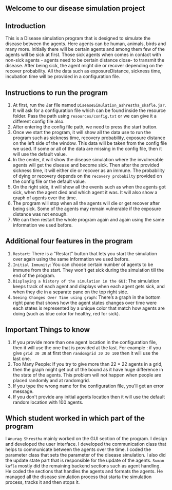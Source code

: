 ## Welcome to our disease simulation project


## Introduction

This is a Disease simulation program that is designed to simulate the disease between the agents. Here agents can
be human, animals, birds and many more. Initially there will be certain agents and among them few of the agents will 
be sick at first. Those sick agents when comes in contact with non-sick agents - agents need to be certain distance close- 
to transmit the disease. After being sick, the agent might die or recover depending on the recover probability. All the 
data such as exposureDistance, sickness time, incubation time will be provided in a configuration file. 

## Instructions to run the program

1) At first, run the Jar file named `DiseaseSimulation_ashrestha_skafle.jar`. It will ask for a configuration file which
can be found inside the resource folder. Pass the path using `resources/config.txt` or we can give it a different config
file also.
2) After entering the config file path, we need to press the start button.
3) Once we start the program, it will show all the data use to run the program such as sickness time, recovery probability,
exposure distance on the left side of the window. This data will be taken from the config file we used. If some or all
of the data are missing in the config file, then it will use the default value.
4) In the center, it will show the disease simulation where the invulnerable agents will get the disease and become sick. 
Then after the provided sickness time, it will either die or recover as an immune. The probability of dying or recovery 
depends on the `recovery probabilty` provided on the config file or the default value.
5) On the right side, it will show all the events such as when the agents got sick, when the agent died and which agent 
it was. It will also show a graph of agents over the time.
6) The program will stop when all the agents will die or get recover after being sick. Some of the agents may remain
vulnerable if the exposure distance was not enough.
7) We can then restart the whole program again and again using the same information we used before.


## Additional four features in the program

1) `Restart`: There is a "Restart" button that lets you start the simulation over again using the same information
we used before.
2) `Initial Immunity`: You can choose certain number of agents to be immune from the start. They won't get sick during
the simulation till the end of the program.
3) `Displaying a history of the simulation in the GUI`: The simulation keeps track of each agent and displays when each 
agent gets sick, and when they die in a separate pane on the top right side.
4) `Seeing Changes Over Time using graph`: There’s a graph in the bottom right pane that shows how the agent states
changes over time were each states is represented by a unique color that match how agents are doing (such as blue color
for healthy, red for sick).



## Important Things to know

1) If you provide more than one agent location in the configuration file, then it will use the one that is
provided at the last. For example : if you give `grid 30 30` at first then `randomgrid 30 30 100` then it will use 
the last one.
2) Too Many People: If you try to give more than 22 * 22 agents in a grid, then the graph might get out of the bound as 
it have huge difference in the state of the agents. This problem will not happen when people are placed randomly and at
randomgrid.
3) If you type the wrong name for the configuration file, you'll get an error message.
4) If you don't provide any initial agents location then it will use the default random location with 100 agents.


## Which student worked in which part of the program

I `Anurag Shrestha` mainly worked on the GUI section of the program. I design and developed the user interface.
I developed the communication class that helps to communicate between the agents over the time. I coded the parameter
class that sets the parameter of the disease simulation. I also did the update state part that is responsible for 
the update of the agents. `Suman kafle` mostly did the remaining backend sections such as agent handling. He coded 
the sections that handles the agents and formats the agents. He managed all the disease simulation process that starta
the simulation process, tracks it and then stops it. 

